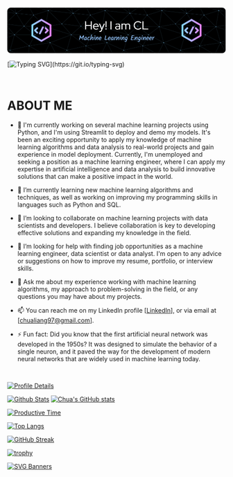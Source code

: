 <!-- ### Hi there 👋 -->

![Header](./github-header-image-dark.png)

[![Typing SVG](https://readme-typing-svg.demolab.com/?lines=Hello+!+Welcome+to+my+profile+...;Please+view+projects+at+repositories+.;Thank+you+!!!)](https://git.io/typing-svg)

&nbsp;

# ABOUT ME

- 🔭 I'm currently working on several machine learning projects using Python, and I'm using Streamlit to deploy and demo my models. It's been an exciting opportunity to apply my knowledge of machine learning algorithms and data analysis to real-world projects and gain experience in model deployment. Currently, I'm unemployed and seeking a position as a machine learning engineer, where I can apply my expertise in artificial intelligence and data analysis to build innovative solutions that can make a positive impact in the world.

- 🌱 I’m currently learning new machine learning algorithms and techniques, as well as working on improving my programming skills in languages such as Python and SQL.

- 👯 I’m looking to collaborate on machine learning projects with data scientists and developers. I believe collaboration is key to developing effective solutions and expanding my knowledge in the field.

- 🤔 I’m looking for help with finding job opportunities as a machine learning engineer, data scientist or data analyst. I'm open to any advice or suggestions on how to improve my resume, portfolio, or interview skills.

- 💬 Ask me about my experience working with machine learning algorithms, my approach to problem-solving in the field, or any questions you may have about my projects.

- 📫 You can reach me on my LinkedIn profile [[LinkedIn](https://www.linkedin.com/in/chua-chen-liang-530b761aa/)], or via email at [chualiang97@gmail.com].

- ⚡ Fun fact: Did you know that the first artificial neural network was developed in the 1950s? It was designed to simulate the behavior of a single neuron, and it paved the way for the development of modern neural networks that are widely used in machine learning today.

&nbsp;

[![Profile Details](https://github-profile-summary-cards.vercel.app/api/cards/profile-details?username=liangchua&theme=tokyonight)](https://github.com/liangchua)

[![Github Stats](https://github-profile-summary-cards.vercel.app/api/cards/stats?username=liangchua&theme=tokyonight)](https://github.com/liangchua)
[![Chua's GitHub stats](https://github-readme-stats.vercel.app/api?username=liangchua&count_private=true&show_icons=true&include_all_commits=true&theme=tokyonight&hide_border=true)](https://github.com/liangchua)

[![Productive Time](https://github-profile-summary-cards.vercel.app/api/cards/productive-time?username=liangchua&theme=tokyonight&utcOffset=8)](https://github.com/liangchua)

[![Top Langs](https://github-readme-stats.vercel.app/api/top-langs/?username=liangchua&theme=tokyonight&layout=compact&hide_border=true)](https://github.com/liangchua/github-readme-stats)

[![GitHub Streak](https://streak-stats.demolab.com/?user=liangchua&theme=tokyonight&hide_border=true)](https://git.io/streak-stats)

[![trophy](https://github-profile-trophy.vercel.app/?username=liangchua&theme=tokyonight&column=7&no-frame=true)](https://github.com/ryo-ma/github-profile-trophy)

[![SVG Banners](https://svg-banners.vercel.app/api?type=origin&text1=Thank+You+🤗&text2=👋+Contact+Me&width=1000&height=200)](https://github.com/Akshay090/svg-banners)

